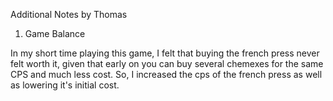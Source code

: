 Additional Notes by Thomas

1. Game Balance

In my short time playing this game, I felt that buying the french press never felt worth it, given that early on you can buy several chemexes for the same CPS and much less cost. So, I increased the cps of the french press as well as lowering it's initial cost.

